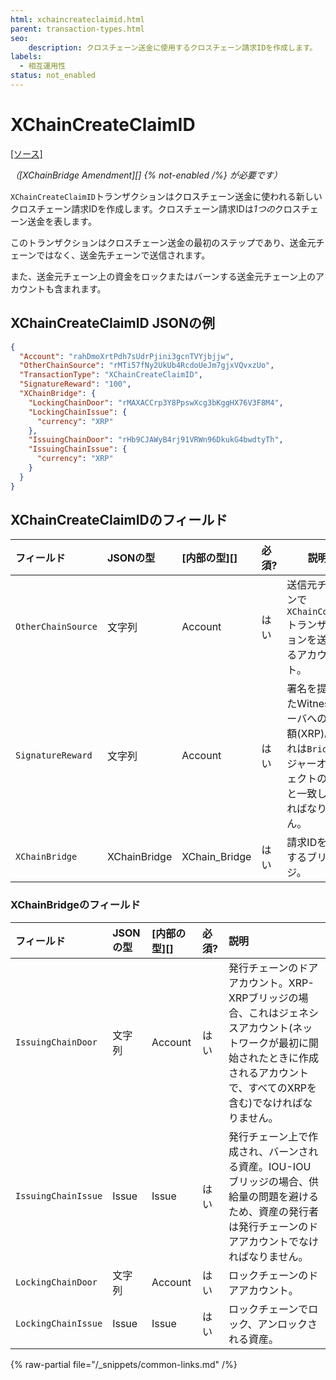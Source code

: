 ```yaml
---
html: xchaincreateclaimid.html 
parent: transaction-types.html
seo:
    description: クロスチェーン送金に使用するクロスチェーン請求IDを作成します。
labels:
  - 相互運用性
status: not_enabled
---
```

# XChainCreateClaimID
[[ソース]](https://github.com/XRPLF/rippled/blob/master/src/ripple/protocol/impl/TxFormats.cpp#L399-L406 "ソース")

_（[XChainBridge Amendment][] {% not-enabled /%} が必要です）_

`XChainCreateClaimID`トランザクションはクロスチェーン送金に使われる新しいクロスチェーン請求IDを作成します。クロスチェーン請求IDは*1つの*クロスチェーン送金を表します。

このトランザクションはクロスチェーン送金の最初のステップであり、送金元チェーンではなく、送金先チェーンで送信されます。

また、送金元チェーン上の資金をロックまたはバーンする送金元チェーン上のアカウントも含まれます。


## XChainCreateClaimID JSONの例

```json
{
  "Account": "rahDmoXrtPdh7sUdrPjini3gcnTVYjbjjw",
  "OtherChainSource": "rMTi57fNy2UkUb4RcdoUeJm7gjxVQvxzUo",
  "TransactionType": "XChainCreateClaimID",
  "SignatureReward": "100",
  "XChainBridge": {
    "LockingChainDoor": "rMAXACCrp3Y8PpswXcg3bKggHX76V3F8M4",
    "LockingChainIssue": {
      "currency": "XRP"
    },
    "IssuingChainDoor": "rHb9CJAWyB4rj91VRWn96DkukG4bwdtyTh",
    "IssuingChainIssue": {
      "currency": "XRP"
    }
  }
}
```


## XChainCreateClaimIDのフィールド

| フィールド           | JSONの型     | [内部の型][]    | 必須? | 説明 |
|:-------------------|:-------------|:--------------|:------|-----|
| `OtherChainSource` | 文字列        | Account       | はい  | 送信元チェーンで`XChainCommit`トランザクションを送信するアカウント。 |
| `SignatureReward`  | 文字列        | Account       | はい  | 署名を提供したWitnessサーバへの報酬額(XRP)。これは`Bridge`レジャーオブジェクトの金額と一致しなければなりません。 |
| `XChainBridge`     | XChainBridge | XChain_Bridge | はい  | 請求IDを作成するブリッジ。 |


### XChainBridgeのフィールド

| フィールド            | JSONの型 | [内部の型][] | 必須? | 説明 |
|:--------------------|:---------|:-----------|:------|:----|
| `IssuingChainDoor`  | 文字列    | Account    | はい  | 発行チェーンのドアアカウント。XRP-XRPブリッジの場合、これはジェネシスアカウント(ネットワークが最初に開始されたときに作成されるアカウントで、すべてのXRPを含む)でなければなりません。 |
| `IssuingChainIssue` | Issue    | Issue      | はい  | 発行チェーン上で作成され、バーンされる資産。IOU-IOUブリッジの場合、供給量の問題を避けるため、資産の発行者は発行チェーンのドアアカウントでなければなりません。 |
| `LockingChainDoor`  | 文字列    | Account    | はい  | ロックチェーンのドアアカウント。 |
| `LockingChainIssue` | Issue    | Issue      | はい  | ロックチェーンでロック、アンロックされる資産。 |

{% raw-partial file="/_snippets/common-links.md" /%}
